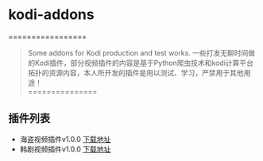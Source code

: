 # kodi-addons
=================
> Some addons for Kodi production and test works.
> 一些打发无聊时间做的Kodi插件，部分视频插件的内容是基于Python爬虫技术和kodi计算平台拓扑的资源内容，本人所开发的插件是用以测试、学习，严禁用于其他用途！   
===============   

插件列表
-----------------
 + 海盗视频插件v1.0.0 [下载地址](https://github.com/malimaliao/kodi-addons/releases/tag/haidao-1.0.0)
 + 韩剧视频插件v1.0.0 [下载地址](https://github.com/malimaliao/kodi-addons/releases/tag/hanju-1.0.0)